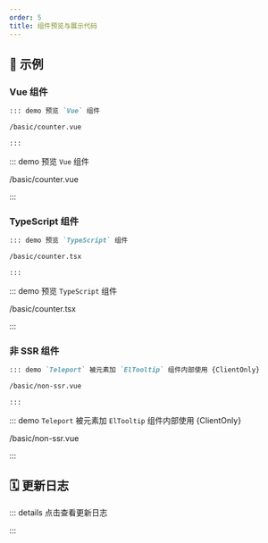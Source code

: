 ```yaml
---
order: 5
title: 组件预览与展示代码
---
```


<!-- @include: ../../../packages/demo-preview/README.md -->

## 📝 示例

### Vue 组件

```markdown
::: demo 预览 `Vue` 组件

/basic/counter.vue

:::
```

::: demo 预览 `Vue` 组件

/basic/counter.vue

:::

### TypeScript 组件

```markdown
::: demo 预览 `TypeScript` 组件

/basic/counter.tsx

:::
```

::: demo 预览 `TypeScript` 组件

/basic/counter.tsx

:::

### 非 SSR 组件

```markdown
::: demo `Teleport` 被元素加 `ElTooltip` 组件内部使用 {ClientOnly}

/basic/non-ssr.vue

:::
```

::: demo `Teleport` 被元素加 `ElTooltip` 组件内部使用 {ClientOnly}

/basic/non-ssr.vue

:::

## 🗓️ 更新日志

::: details 点击查看更新日志

<!-- @include: ../../../packages/demo-preview/CHANGELOG.md -->

:::
